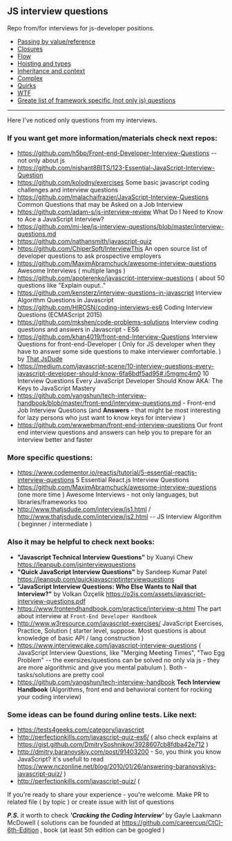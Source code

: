 ## JS interview questions

Repo from/for interviews for js-developer positions.

 - [Passing by value/reference](https://github.com/vvscode/js--interview-questions/blob/master/topics/passing-by-value-and-by-reference.md)
 - [Closures](https://github.com/vvscode/js--interview-questions/blob/master/topics/closures.md)
 - [Flow](https://github.com/vvscode/js--interview-questions/blob/master/topics/flow.md)
 - [Hoisting and types](https://github.com/vvscode/js--interview-questions/blob/master/topics/hoisting-vs-types.md)
 - [Inheritance and context](https://github.com/vvscode/js--interview-questions/blob/master/topics/inheritance-vs-context.md)
 - [Complex](https://github.com/vvscode/js--interview-questions/blob/master/topics/complex.md)
 - [Quirks](https://github.com/vvscode/js--interview-questions/blob/master/topics/quirks.md)
 - [WTF](https://github.com/vvscode/js--interview-questions/blob/master/topics/wft.md)
 - [Greate list of framework specific (not only js) questions](https://www.toptal.com/resources)
 
 ---

Here I've noticed only questions from my interviews. 

### If you want get more information/materials check next repos:

 - https://github.com/h5bp/Front-end-Developer-Interview-Questions -- not only about js
 - https://github.com/nishant8BITS/123-Essential-JavaScript-Interview-Question
 - https://github.com/kolodny/exercises Some basic javascript coding challenges and interview questions
 - https://github.com/malachaifrazier/JavaScript-Interview-Questions Common Questions that may be Asked on a Job Interview
 - https://github.com/adam-s/js-interview-review What Do I Need to Know to Ace a JavaScript Interview?
 - https://github.com/mi-lee/js-interview-questions/blob/master/interview-questions.md
 - https://github.com/nathansmith/javascript-quiz
 - https://github.com/ChiperSoft/InterviewThis An open source list of developer questions to ask prospective employers
 - https://github.com/MaximAbramchuck/awesome-interview-questions Awesome Interviews  ( multiple langs )
 - https://github.com/apoterenko/javascript-interview-questions ( about 50 questions like "Explain ouput.."
 - https://github.com/kensterz/interview-questions-in-javascript Interview Algorithm Questions in Javascript
 - https://github.com/HIROSN/coding-interviews-es6 Coding Interview Questions (ECMAScript 2015)
 - https://github.com/mkshen/code-problems-solutions Interview coding questions and answers in Javascript - ES6
 - https://github.com/khan4019/front-end-Interview-Questions Interview Questions for front-end-Developer ( Only for JS developer when they have to answer some side questions to make interviewer comfortable. ) by [That JsDude](http://www.thatjsdude.com/interview/index.html)
 - https://medium.com/javascript-scene/10-interview-questions-every-javascript-developer-should-know-6fa6bdf5ad95#.i5mgmc4m0 10 Interview Questions Every JavaScript Developer Should Know AKA: The Keys to JavaScript Mastery
 - https://github.com/yangshun/tech-interview-handbook/blob/master/front-end/interview-questions.md - Front-end Job Interview Questions (and **Answers** - that might be most interesting for lazy persons who just want to know keys for interview )
 - https://github.com/wwwebman/front-end-interview-questions Our front end interview questions and answers can help you to prepare for an interview better and faster


 ### More specific questions:
 
  - https://www.codementor.io/reactjs/tutorial/5-essential-reactjs-interview-questions 5 Essential React.js Interview Questions
  - https://github.com/MaximAbramchuck/awesome-interview-questions (one more time ) Awesome Interviews - not only languages, but libraries/frameworks too
  - http://www.thatjsdude.com/interview/js1.html / http://www.thatjsdude.com/interview/js2.html -- JS Interview Algorithm ( beginner / intermediate )
 
### Also it may be helpful to check next books:

 - **"Javascript Technical Interview Questions"** by Xuanyi Chew https://leanpub.com/jsinterviewquestions
 - **"Quick JavaScript Interview Questions"** by Sandeep Kumar Patel https://leanpub.com/quickjavascriptinterviewquestions
 - **"JavaScript Interview Questions: Who Else Wants to Nail that Interview?"** by Volkan Özçelik https://o2js.com/assets/javascript-interview-questions.pdf
 - https://www.frontendhandbook.com/practice/interview-q.html The part about interview at `Front-End Developer Handbook`
 - http://www.w3resource.com/javascript-exercises/ JavaScript Exercises, Practice, Solution ( starter level, suppose. Most questions is about knowledge of basic API / lang construction )
 - https://www.interviewcake.com/javascript-interview-questions ( JavaScript Interview Questions, like "Merging Meeting Times", "Two Egg Problem" -- the exersizes/questions can be solved no only via js  - they are more algorithmic and give you mental pabulum ). Both - tasks/solutions are pretty cool
 - https://github.com/yangshun/tech-interview-handbook **Tech Interview Handbook** (Algorithms, front end and behavioral content for rocking your coding interview)


### Some ideas can be found during online tests. Like next:

 - https://tests4geeks.com/category/javascript
 - http://perfectionkills.com/javascript-quiz-es6/ ( also check explains at https://gist.github.com/DmitrySoshnikov/3928607cb8fdba42e712 )
 - http://dmitry.baranovskiy.com/post/91403200 - So, you think you know JavaScript?  it's usefull to read https://www.nczonline.net/blog/2010/01/26/answering-baranovskiys-javascript-quiz/ )
 - http://perfectionkills.com/javascript-quiz/ (

If you're ready to share your experience - you're welcome. Make PR to related file ( by topic ) or create issue with list of questions

***P.S.*** it worth to check ***_'Cracking the Coding Interview'_*** by Gayle Laakmann McDowell ( solutions can be founded at https://github.com/careercup/CtCI-6th-Edition , book (at least 5th edition can be googled )
